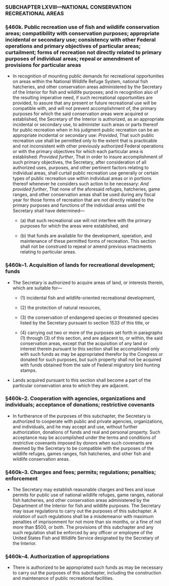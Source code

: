 ### SUBCHAPTER LXVIII—NATIONAL CONSERVATION RECREATIONAL AREAS

### §460k. Public recreation use of fish and wildlife conservation areas; compatibility with conservation purposes; appropriate incidental or secondary use; consistency with other Federal operations and primary objectives of particular areas; curtailment; forms of recreation not directly related to primary purposes of individual areas; repeal or amendment of provisions for particular areas
* In recognition of mounting public demands for recreational opportunities on areas within the National Wildlife Refuge System, national fish hatcheries, and other conservation areas administered by the Secretary of the Interior for fish and wildlife purposes; and in recognition also of the resulting imperative need, if such recreational opportunities are provided, to assure that any present or future recreational use will be compatible with, and will not prevent accomplishment of, the primary purposes for which the said conservation areas were acquired or established, the Secretary of the Interior is authorized, as an appropriate incidental or secondary use, to administer such areas or parts thereof for public recreation when in his judgment public recreation can be an appropriate incidental or secondary use: _Provided_, That such public recreation use shall be permitted only to the extent that is practicable and not inconsistent with other previously authorized Federal operations or with the primary objectives for which each particular area is established: _Provided further_, That in order to insure accomplishment of such primary objectives, the Secretary, after consideration of all authorized uses, purposes, and other pertinent factors relating to individual areas, shall curtail public recreation use generally or certain types of public recreation use within individual areas or in portions thereof whenever he considers such action to be necessary: _And provided further_, That none of the aforesaid refuges, hatcheries, game ranges, and other conservation areas shall be used during any fiscal year for those forms of recreation that are not directly related to the primary purposes and functions of the individual areas until the Secretary shall have determined—

  * (a) that such recreational use will not interfere with the primary purposes for which the areas were established, and

  * (b) that funds are available for the development, operation, and maintenance of these permitted forms of recreation. This section shall not be construed to repeal or amend previous enactments relating to particular areas.

### §460k–1. Acquisition of lands for recreational development; funds
* The Secretary is authorized to acquire areas of land, or interests therein, which are suitable for—

  * (1) incidental fish and wildlife-oriented recreational development,

  * (2) the protection of natural resources,

  * (3) the conservation of endangered species or threatened species listed by the Secretary pursuant to section 1533 of this title, or

  * (4) carrying out two or more of the purposes set forth in paragraphs (1) through (3) of this section, and are adjacent to, or within, the said conservation areas, except that the acquisition of any land or interest therein pursuant to this section shall be accomplished only with such funds as may be appropriated therefor by the Congress or donated for such purposes, but such property shall not be acquired with funds obtained from the sale of Federal migratory bird hunting stamps.


* Lands acquired pursuant to this section shall become a part of the particular conservation area to which they are adjacent.

### §460k–2. Cooperation with agencies, organizations and individuals; acceptance of donations; restrictive covenants
* In furtherance of the purposes of this subchapter, the Secretary is authorized to cooperate with public and private agencies, organizations, and individuals, and he may accept and use, without further authorization, donations of funds and real and personal property. Such acceptance may be accomplished under the terms and conditions of restrictive covenants imposed by donors when such covenants are deemed by the Secretary to be compatible with the purposes of the wildlife refuges, games ranges, fish hatcheries, and other fish and wildlife conservation areas.

### §460k–3. Charges and fees; permits; regulations; penalties; enforcement
* The Secretary may establish reasonable charges and fees and issue permits for public use of national wildlife refuges, game ranges, national fish hatcheries, and other conservation areas administered by the Department of the Interior for fish and wildlife purposes. The Secretary may issue regulations to carry out the purposes of this subchapter. A violation of such regulations shall be a misdemeanor with maximum penalties of imprisonment for not more than six months, or a fine of not more than $500, or both. The provisions of this subchapter and any such regulation shall be enforced by any officer or employee of the United States Fish and Wildlife Service designated by the Secretary of the Interior.

### §460k–4. Authorization of appropriations
* There is authorized to be appropriated such funds as may be necessary to carry out the purposes of this subchapter, including the construction and maintenance of public recreational facilities.